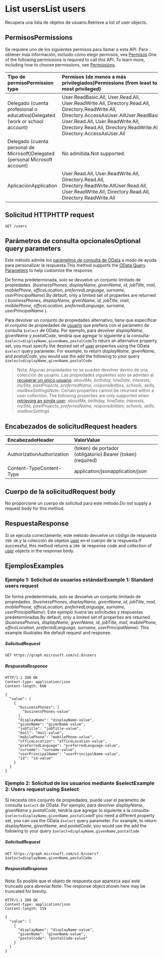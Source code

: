 # <a name="list-users"></a><span data-ttu-id="115db-101">List users</span><span class="sxs-lookup"><span data-stu-id="115db-101">List users</span></span>

<span data-ttu-id="115db-102">Recupera una lista de objetos de usuario.</span><span class="sxs-lookup"><span data-stu-id="115db-102">Retrieve a list of user objects.</span></span>

## <a name="permissions"></a><span data-ttu-id="115db-103">Permisos</span><span class="sxs-lookup"><span data-stu-id="115db-103">Permissions</span></span>

<span data-ttu-id="115db-p101">Se requiere uno de los siguientes permisos para llamar a esta API. Para obtener más información, incluido cómo elegir permisos, vea [Permisos](../../../concepts/permissions_reference.md).</span><span class="sxs-lookup"><span data-stu-id="115db-p101">One of the following permissions is required to call this API. To learn more, including how to choose permissions, see [Permissions](../../../concepts/permissions_reference.md).</span></span>

|<span data-ttu-id="115db-106">Tipo de permiso</span><span class="sxs-lookup"><span data-stu-id="115db-106">Permission type</span></span>      | <span data-ttu-id="115db-107">Permisos (de menos a más privilegiados)</span><span class="sxs-lookup"><span data-stu-id="115db-107">Permissions (from least to most privileged)</span></span>              |
|:--------------------|:---------------------------------------------------------|
|<span data-ttu-id="115db-108">Delegado (cuenta profesional o educativa)</span><span class="sxs-lookup"><span data-stu-id="115db-108">Delegated (work or school account)</span></span> | <span data-ttu-id="115db-109">User.ReadBasic.All, User.Read.All, User.ReadWrite.All, Directory.Read.All, Directory.ReadWrite.All, Directory.AccessAsUser.All</span><span class="sxs-lookup"><span data-stu-id="115db-109">User.ReadBasic.All, User.Read.All, User.ReadWrite.All, Directory.Read.All, Directory.ReadWrite.All, Directory.AccessAsUser.All</span></span>    |
|<span data-ttu-id="115db-110">Delegado (cuenta personal de Microsoft)</span><span class="sxs-lookup"><span data-stu-id="115db-110">Delegated (personal Microsoft account)</span></span> | <span data-ttu-id="115db-111">No admitida.</span><span class="sxs-lookup"><span data-stu-id="115db-111">Not supported.</span></span>    |
|<span data-ttu-id="115db-112">Aplicación</span><span class="sxs-lookup"><span data-stu-id="115db-112">Application</span></span> | <span data-ttu-id="115db-113">User.Read.All, User.ReadWrite.All, Directory.Read.All, Directory.ReadWrite.All</span><span class="sxs-lookup"><span data-stu-id="115db-113">User.Read.All, User.ReadWrite.All, Directory.Read.All, Directory.ReadWrite.All</span></span> |

## <a name="http-request"></a><span data-ttu-id="115db-114">Solicitud HTTP</span><span class="sxs-lookup"><span data-stu-id="115db-114">HTTP request</span></span>
<!-- { "blockType": "ignored" } -->
```http
GET /users
```

## <a name="optional-query-parameters"></a><span data-ttu-id="115db-115">Parámetros de consulta opcionales</span><span class="sxs-lookup"><span data-stu-id="115db-115">Optional query parameters</span></span>

<span data-ttu-id="115db-116">Este método admite los [parámetros de consulta de OData](https://developer.microsoft.com/graph/docs/concepts/query_parameters) a modo de ayuda para personalizar la respuesta.</span><span class="sxs-lookup"><span data-stu-id="115db-116">This method supports the [OData Query Parameters](https://developer.microsoft.com/graph/docs/concepts/query_parameters) to help customize the response.</span></span>

<span data-ttu-id="115db-117">De forma predeterminada, solo se devuelve un conjunto limitado de propiedades. (_businessPhones, displayName, givenName, id, jobTitle, mail, mobilePhone, officeLocation, preferredLanguage, surname, userPrincipalName_).</span><span class="sxs-lookup"><span data-stu-id="115db-117">By default, only a limited set of properties are returned ( _businessPhones, displayName, givenName, id, jobTitle, mail, mobilePhone, officeLocation, preferredLanguage, surname, userPrincipalName_ ).</span></span> 

<span data-ttu-id="115db-p102">Para devolver un conjunto de propiedades alternativo, tiene que especificar el conjunto de propiedades de [usuario](../resources/user.md) que prefiera con el parámetro de consulta `$select` de OData. Por ejemplo, para devolver _displayName_, _givenName_ y _postalCode_, tendría que agregar lo siguiente a la consulta: `$select=displayName,givenName,postalCode`</span><span class="sxs-lookup"><span data-stu-id="115db-p102">To return an alternative property set, you must specify the desired set of [user](../resources/user.md) properties using the OData `$select` query parameter. For example, to return _displayName_, _givenName_, and _postalCode_, you would use the add the following to your query `$select=displayName,givenName,postalCode`</span></span>

> <span data-ttu-id="115db-p103">Nota: Algunas propiedades no se pueden devolver dentro de una colección de usuario. Las propiedades siguientes solo se admiten al [recuperar un único usuario](./user_get.md): _aboutMe, birthday, hireDate, interests, mySite, pastProjects, preferredName, responsibilities, schools, skills, mailboxSettings_</span><span class="sxs-lookup"><span data-stu-id="115db-p103">Note: Certain properties cannot be returned within a user collection. The following properties are only supported when [retrieving an single user](./user_get.md): _aboutMe, birthday, hireDate, interests, mySite, pastProjects, preferredName, responsibilities, schools, skills, mailboxSettings_</span></span>

## <a name="request-headers"></a><span data-ttu-id="115db-122">Encabezados de solicitud</span><span class="sxs-lookup"><span data-stu-id="115db-122">Request headers</span></span>

| <span data-ttu-id="115db-123">Encabezado</span><span class="sxs-lookup"><span data-stu-id="115db-123">Header</span></span>        | <span data-ttu-id="115db-124">Valor</span><span class="sxs-lookup"><span data-stu-id="115db-124">Value</span></span>                      |
|:--------------|:---------------------------|
| <span data-ttu-id="115db-125">Authorization</span><span class="sxs-lookup"><span data-stu-id="115db-125">Authorization</span></span> | <span data-ttu-id="115db-126">{token} de portador (obligatorio).</span><span class="sxs-lookup"><span data-stu-id="115db-126">Bearer {token} (required)</span></span>  |
| <span data-ttu-id="115db-127">Content-Type</span><span class="sxs-lookup"><span data-stu-id="115db-127">Content-Type</span></span>  | <span data-ttu-id="115db-128">application/json</span><span class="sxs-lookup"><span data-stu-id="115db-128">application/json</span></span>           |

## <a name="request-body"></a><span data-ttu-id="115db-129">Cuerpo de la solicitud</span><span class="sxs-lookup"><span data-stu-id="115db-129">Request body</span></span>

<span data-ttu-id="115db-130">No proporcione un cuerpo de solicitud para este método.</span><span class="sxs-lookup"><span data-stu-id="115db-130">Do not supply a request body for this method.</span></span>

## <a name="response"></a><span data-ttu-id="115db-131">Respuesta</span><span class="sxs-lookup"><span data-stu-id="115db-131">Response</span></span>

<span data-ttu-id="115db-132">Si se ejecuta correctamente, este método devuelve un código de respuesta `200 OK` y la colección de objetos [user](../resources/user.md) en el cuerpo de la respuesta.</span><span class="sxs-lookup"><span data-stu-id="115db-132">If successful, this method returns a `200 OK` response code and collection of [user](../resources/user.md) objects in the response body.</span></span>

## <a name="examples"></a><span data-ttu-id="115db-133">Ejemplos</span><span class="sxs-lookup"><span data-stu-id="115db-133">Examples</span></span>

### <a name="example-1-standard-users-request"></a><span data-ttu-id="115db-134">Ejemplo 1: Solicitud de usuarios estándar</span><span class="sxs-lookup"><span data-stu-id="115db-134">Example 1: Standard users request</span></span>

<span data-ttu-id="115db-p104">De forma predeterminada, solo se devuelve un conjunto limitado de propiedades. (_businessPhones, displayName, givenName, id, jobTitle, mail, mobilePhone, officeLocation, preferredLanguage, surname, userPrincipalName_). Este ejemplo ilustra las solicitudes y respuestas predeterminadas.</span><span class="sxs-lookup"><span data-stu-id="115db-p104">By default, only a limited set of properties are returned (_businessPhones, displayName, givenName, id, jobTitle, mail, mobilePhone, officeLocation, preferredLanguage, surname, userPrincipalName_). This example illustrates the default request and response.</span></span> 

##### <a name="request"></a><span data-ttu-id="115db-137">Solicitud</span><span class="sxs-lookup"><span data-stu-id="115db-137">Request</span></span>

<!-- {
  "blockType": "request",
  "name": "get_users"
}-->
```http
GET https://graph.microsoft.com/v1.0/users
```

##### <a name="response"></a><span data-ttu-id="115db-138">Respuesta</span><span class="sxs-lookup"><span data-stu-id="115db-138">Response</span></span>

<!-- {
  "blockType": "response",
  "truncated": true,
  "@odata.type": "microsoft.graph.user",
  "isCollection": true
} -->
```http
HTTP/1.1 200 OK
Content-type: application/json
Content-length: 608

{
  "value": [
    {
      "businessPhones": [
        "businessPhones-value"
      ],
      "displayName": "displayName-value",
      "givenName": "givenName-value",
      "jobTitle": "jobTitle-value",
      "mail": "mail-value",
      "mobilePhone": "mobilePhone-value",
      "officeLocation": "officeLocation-value",
      "preferredLanguage": "preferredLanguage-value",
      "surname": "surname-value",
      "userPrincipalName": "userPrincipalName-value",
      "id": "id-value"
    }
  ]
}
```

### <a name="example-2-users-request-using-select"></a><span data-ttu-id="115db-139">Ejemplo 2: Solicitud de los usuarios mediante $select</span><span class="sxs-lookup"><span data-stu-id="115db-139">Example 2: Users request using $select</span></span>

<span data-ttu-id="115db-p105">Si necesita otro conjunto de propiedades, puede usar el parámetro de consulta `$select` de OData. Por ejemplo, para devolver _displayName_, _givenName_ y _postalCode_, tendría que agregar lo siguiente a la consulta: `$select=displayName,givenName,postalCode`</span><span class="sxs-lookup"><span data-stu-id="115db-p105">If you need a different property set, you can use the OData `$select` query parameter. For example, to return _displayName_, _givenName_, and _postalCode_, you would use the add the following to your query `$select=displayName,givenName,postalCode`</span></span>

##### <a name="request"></a><span data-ttu-id="115db-142">Solicitud</span><span class="sxs-lookup"><span data-stu-id="115db-142">Request</span></span>

<!-- {
  "blockType": "request",
  "name": "get_users"
}-->
```http
GET https://graph.microsoft.com/v1.0/users?$select=displayName,givenName,postalCode
```

##### <a name="response"></a><span data-ttu-id="115db-143">Respuesta</span><span class="sxs-lookup"><span data-stu-id="115db-143">Response</span></span>

<span data-ttu-id="115db-144">Nota: Es posible que el objeto de respuesta que aparezca aquí esté truncado para abreviar.</span><span class="sxs-lookup"><span data-stu-id="115db-144">Note: The response object shown here may be truncated for brevity.</span></span>
<!-- {
  "blockType": "response",
  "truncated": true,
  "@odata.type": "microsoft.graph.user",
  "isCollection": true
} -->
```http
HTTP/1.1 200 OK
Content-type: application/json
Content-length: 159

{
  "value": [
    {
      "displayName": "displayName-value",
      "givenName": "givenName-value",
      "postalCode": "postalCode-value"
    }
  ]
}
```

<!-- uuid: 8fcb5dbc-d5aa-4681-8e31-b001d5168d79
2015-10-25 14:57:30 UTC -->
<!-- {
  "type": "#page.annotation",
  "description": "List users",
  "keywords": "",
  "section": "documentation",
  "tocPath": ""
}-->
